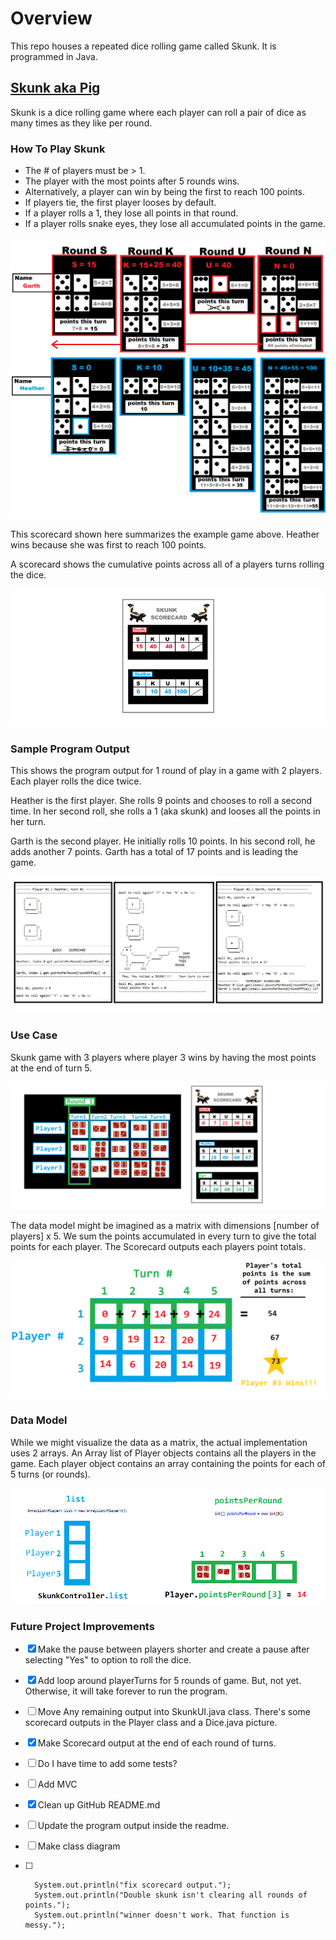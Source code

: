 # Overview
This repo houses a repeated dice rolling game called Skunk. It is programmed in Java.

## [Skunk aka Pig](https://en.wikipedia.org/wiki/Pig_(dice_game))

Skunk is a dice rolling game where each player can roll a pair of dice as many times as they like per round.

### How To Play Skunk

* The # of players must be > 1.
* The player with the most points after 5 rounds wins.
* Alternatively, a player can win by being the first to reach 100 points. 
* If players tie, the first player looses by default.
* If a player rolls a 1, they lose all points in that round.
* If a player rolls snake eyes, they lose all accumulated points in the game.

<img src="https://github.com/heathermortensen/SkunkGame/blob/master/images/Skunkdocumentation.png?raw=true" alt="Use case" style="zoom: 50%;" />

 This scorecard shown here summarizes the example game above. Heather wins because she was first to reach 100 points.  

A scorecard shows the cumulative points across all of a players turns rolling the dice.

<img src="https://github.com/heathermortensen/SkunkGame/blob/master/images/Scorecard.png?raw=true" alt="Skunk Scorecard" style="zoom: 200%;" />

### Sample Program Output

This shows the program output for 1 round of play in a game with 2 players. Each player rolls the dice twice.

Heather is the first player. She rolls 9 points and chooses to roll a second time. In her second roll, she rolls a 1 (aka skunk) and looses all the points in her turn.

Garth is the second player. He initially rolls 10 points. In his second roll, he adds another 7 points. Garth has a total of 17 points and is leading the game.

![](https://raw.githubusercontent.com/heathermortensen/SkunkGame/master/images/ScreenshotsOf1Turn.png)

### Use Case

Skunk game with 3 players where player 3 wins by having the most points at the end of turn 5.

![image-20200725115334810](https://raw.githubusercontent.com/heathermortensen/SkunkGame/master/images/use_case_1.png)



The data model might be imagined as a matrix with dimensions [number of players] x 5. We sum the points accumulated in every turn to give the total points for each player. The Scorecard outputs each players point totals.

![2D matrix](https://raw.githubusercontent.com/heathermortensen/SkunkGame/master/images/use_case_2.png)



### Data Model

While we might visualize the data as a matrix, the actual implementation uses 2 arrays. An Array list of Player objects contains all the players in the game. Each player object contains an array containing the points for each of 5 turns (or rounds). 

![Data model](https://raw.githubusercontent.com/heathermortensen/SkunkGame/master/images/use_case_3.png)





### Future Project Improvements

- [x] Make the pause between players shorter and create a pause after selecting "Yes" to option to roll the dice. 

- [x] Add loop around playerTurns for 5 rounds of game. But, not yet. Otherwise, it will take forever to run the program.

- [ ] Move Any remaining output into SkunkUI.java class. There's some scorecard outputs in the Player class and a Dice.java picture.

- [x] Make Scorecard output at the end of each round of turns.

- [ ] Do I have time to add some tests?

- [ ] Add MVC

- [x] Clean up GitHub README.md

- [ ] Update the program output inside the readme.

- [ ] Make class diagram

- [ ] 		System.out.println("fix scorecard output.");
  		System.out.println("Double skunk isn't clearing all rounds of points.");
  		System.out.println("winner doesn't work. That function is messy.");